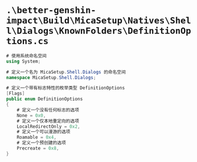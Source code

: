 # `.\better-genshin-impact\Build\MicaSetup\Natives\Shell\Dialogs\KnownFolders\DefinitionOptions.cs`

```cs
# 使用系统命名空间
using System;

# 定义一个名为 MicaSetup.Shell.Dialogs 的命名空间
namespace MicaSetup.Shell.Dialogs;

# 定义一个带有标志特性的枚举类型 DefinitionOptions
[Flags]
public enum DefinitionOptions
{
    # 定义一个没有任何标志的选项
    None = 0x0,
    # 定义一个仅本地重定向的选项
    LocalRedirectOnly = 0x2,
    # 定义一个可以漫游的选项
    Roamable = 0x4,
    # 定义一个预创建的选项
    Precreate = 0x8,
}
```